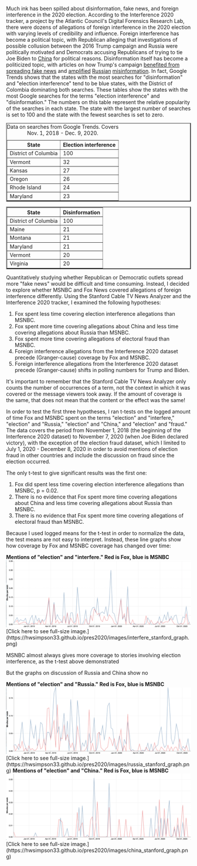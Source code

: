 
Much ink has been spilled about disinformation, fake news, and foreign interference in the 2020 election. According to the Interference 2020 tracker, a project by the Atlantic Council's Digital Forensics Research Lab, there were dozens of allegations of foreign interference in the 2020 election with varying levels of credibility and influence. Foreign interference has become a political topic, with Republican alleging that investigations of possible collusion between the 2016 Trump campaign and Russia were politically motivated and Democrats accusing Republicans of trying to tie Joe Biden to [China](https://www.politico.com/news/2020/09/01/trump-says-china-supporting-biden-407054) for political reasons. Disinformation itself has become a politicized topic, with articles on how Trump's campaign [benefited from spreading fake news](https://www.theguardian.com/us-news/2020/nov/10/donald-trump-us-election-misinformation-media) and [amplified](https://www.nbcnews.com/politics/2020-election/russians-have-no-need-spread-misinformation-trump-his-allies-are-n1246653) [Russian](https://www.washingtonpost.com/lifestyle/media/trump-doesnt-need-russian-trolls-to-spread-disinformation-the-mainstream-media-does-it-for-him/2020/10/06/9612d602-07da-11eb-9be6-cf25fb429f1a_story.html) [misinformation](https://www.cnn.com/2020/08/17/politics/trump-retweets-known-russian-disinformation-biden-derkach/index.html). In fact, Google Trends shows that the states with the most searches for "disinformation" and "election interference" tend to be blue states, with the District of Colombia dominating both searches. These tables show the states with the most Google searches for the terms "election interference" and "disinformation." The numbers on this table represent the relative popularity of the searches in each state. The state with the largest number of searches is set to 100 and the state with the fewest searches is set to zero.

<table style="border-collapse:collapse;" class=table_7838 border=2>
<caption>Data on searches from Google Trends. Covers Nov. 1, 2018 - Dec. 9, 2020.</caption>
<thead>
<tr>
  <th id="tableHTML_header_1">State</th>
  <th id="tableHTML_header_2">Election interference</th>
</tr>
</thead>
<tbody>
<tr>
  <td id="tableHTML_column_1">District of Columbia</td>
  <td id="tableHTML_column_2">100</td>
</tr>
<tr>
  <td id="tableHTML_column_1">Vermont</td>
  <td id="tableHTML_column_2">32</td>
</tr>
<tr>
  <td id="tableHTML_column_1">Kansas</td>
  <td id="tableHTML_column_2">27</td>
</tr>
<tr>
  <td id="tableHTML_column_1">Oregon</td>
  <td id="tableHTML_column_2">26</td>
</tr>
<tr>
  <td id="tableHTML_column_1">Rhode Island</td>
  <td id="tableHTML_column_2">24</td>
</tr>
<tr>
  <td id="tableHTML_column_1">Maryland</td>
  <td id="tableHTML_column_2">23</td>
</tr>
</tbody>
</table>

<table style="border-collapse:collapse;" class=table_6071 border=2>
<thead>
<tr>
  <th id="tableHTML_header_1">State</th>
  <th id="tableHTML_header_2">Disinformation</th>
</tr>
</thead>
<tbody>
<tr>
  <td id="tableHTML_column_1">District of Columbia</td>
  <td id="tableHTML_column_2">100</td>
</tr>
<tr>
  <td id="tableHTML_column_1">Maine</td>
  <td id="tableHTML_column_2">21</td>
</tr>
<tr>
  <td id="tableHTML_column_1">Montana</td>
  <td id="tableHTML_column_2">21</td>
</tr>
<tr>
  <td id="tableHTML_column_1">Maryland</td>
  <td id="tableHTML_column_2">21</td>
</tr>
<tr>
  <td id="tableHTML_column_1">Vermont</td>
  <td id="tableHTML_column_2">20</td>
</tr>
<tr>
  <td id="tableHTML_column_1">Virginia</td>
  <td id="tableHTML_column_2">20</td>
</tr>
</tbody>
</table>

Quantitatively studying whether Republican or Democratic outlets spread more "fake news" would be difficult and time consuming. Instead, I decided to explore whether MSNBC and Fox News covered allegations of foreign interference differently. Using the Stanford Cable TV News Analyzer and the Interference 2020 tracker, I examined the following hypotheses: 

1. Fox spent less time covering election interference allegations than MSNBC.
2. Fox spent more time covering allegations about China and less time covering allegations about Russia than MSNBC.
3. Fox spent more time covering allegations of electoral fraud than MSNBC.
4. Foreign interference allegations from the Interference 2020 dataset precede (Granger-cause) coverage by Fox and MSNBC.
5. Foreign interference allegations from the Interference 2020 dataset precede (Granger-cause) shifts in polling numbers for Trump and Biden.

It's important to remember that the Stanford Cable TV News Analyzer only counts the number of occurrences of a term, not the context in which it was covered or the message viewers took away. If the amount of coverage is the same, that does not mean that the content or the effect was the same!

In order to test the first three hypotheses, I ran t-tests on the logged amount of time Fox and MSNBC spent on the terms "election" and "interfere," "election" and "Russia," "election" and "China," and "election" and "fraud." The data covers the period from November 1, 2018 (the beginning of the Interference 2020 dataset) to November 7, 2020 (when Joe Biden declared victory), with the exception of the election fraud dataset, which I limited to July 1, 2020 - December 8, 2020 in order to avoid mentions of election fraud in other countries and include the discussion on fraud since the election occurred.

The only t-test to give significant results was the first one:

1. Fox did spent less time covering election interference allegations than MSNBC, p = 0.02.
2. There is no evidence that Fox spent more time covering allegations about China and less time covering allegations about Russia than MSNBC. 
3. There is no evidence that Fox spent more time covering allegations of electoral fraud than MSNBC.

Because I used logged means for the t-test in order to normalize the data, the test means are not easy to interpret. Instead, these line graphs show how coverage by Fox and MSNBC coverage has changed over time:

<caption><b>Mentions of "election" and "interfere." Red is Fox, blue is MSNBC </b></caption>
<img src = "../images/interfere_stanford_graph.png">
[Click here to see full-size image.](https://hwsimpson33.github.io/pres2020/images/interfere_stanford_graph.png)

MSNBC almost always gives more coverage to stories involving election interference, as the t-test above demonstrated

But the graphs on discussion of Russia and China show no 

<caption><b>Mentions of "election" and "Russia." Red is Fox, blue is MSNBC </b></caption>
<img src = "../images/russia_stanford_graph.png">
[Click here to see full-size image.](https://hwsimpson33.github.io/pres2020/images/russia_stanford_graph.png)

<caption><b>Mentions of "election" and "China." Red is Fox, blue is MSNBC </b></caption>
<img src = "../images/china_stanford_graph.png">
[Click here to see full-size image.](https://hwsimpson33.github.io/pres2020/images/china_stanford_graph.png)
